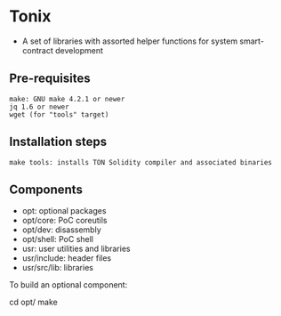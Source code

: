 # **Tonix**

* A set of libraries with assorted helper functions for system smart-contract development

## Pre-requisites

    make: GNU make 4.2.1 or newer
    jq 1.6 or newer
    wget (for "tools" target)

## Installation steps

    make tools: installs TON Solidity compiler and associated binaries

## Components

* opt:         optional packages
* opt/core:    PoC coreutils
* opt/dev:     disassembly
* opt/shell:   PoC shell
* usr:         user utilities and libraries
* usr/include: header files
* usr/src/lib: libraries

To build an optional component:

cd opt/<component>
make

